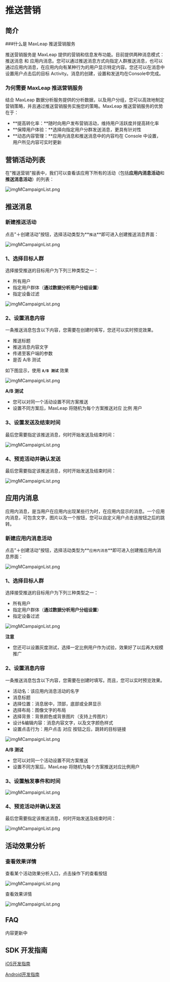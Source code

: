 # 推送营销
## 简介
###什么是 MaxLeap 推送营销服务

推送营销服务是 MaxLeap 提供的营销和信息发布功能。目前提供两种消息模式：推送消息 和 应用内消息。您可以通过推送消息方式向指定人群推送消息，也可以通过应用内消息，在应用内向有某种行为的用户显示特定内容。您还可以在消息中设置用户点击后的目标 Activity。消息的创建，设置和发送均在Console中完成。

### 为何需要 MaxLeap 推送营销服务

结合 MaxLeap 数据分析服务提供的分析数据，以及用户分组，您可以高效地制定营销策略，并且通过推送营销服务实施您的策略。MaxLeap 推送营销服务的优势在于：


* **提高转化率：**随时向用户发布营销活动，维持用户活跃度并提高转化率
* **保障用户体验：**选择向指定用户分群发送消息，更具有针对性
* **动态内容管理：**应用内消息和推送消息中的内容均在 Console 中设置，用户所见内容可实时更新

## 营销活动列表
在"推送营销"报表中，我们可以查看该应用下所有的活动（包括**应用内消息活动**和**推送消息活动**）的列表：

![imgMCampaignList.png](../../../images/marketing_14.png)

## 推送消息

### 新建推送活动

点击"＋创建活动"按钮，选择活动类型为**`推送`**即可进入创建推送消息界面：

![imgMCampaignList.png](../../../images/marketing_2.png)

### 1、选择目标人群
选择接受推送的目标用户为下列三种类型之一：

* 所有用户
* 指定用户群体（**通过数据分析用户分组设置**）
* 指定设备过滤

![imgMCampaignList.png](../../../images/marketing_4.png)

### 2、设置消息内容
一条推送消息包含以下内容，您需要在创建时填写，您还可以实时预览效果。

* 推送标题
* 推送消息内容文字
* 传递至客户端的参数
* 是否 A/B 测试

如下图显示，使用 **`A/B 测试`** 效果

![imgMCampaignList.png](../../../images/marketing_5.png)

**A/B 测试** 

* 您可以对同一个活动设置不同方案推送
* 设置不同方案后，MaxLeap 将随机为每个方案推送对应 比例 用户

### 3、设置发送及结束时间
最后您需要指定该推送消息，何时开始发送及结束时间：

![imgMCampaignList.png](../../../images/marketing_6.png)

### 4、预览活动并确认发送
最后您需要指定该推送消息，何时开始发送及结束时间：

![imgMCampaignList.png](../../../images/marketing_7.png)

## 应用内消息
应用内消息，是当用户在应用内出现某些行为时，在应用内显示的消息。一个应用内消息，可包含文字，图片以及一个按钮，您可以自定义用户点击该按钮之后的跳转。

### 新建应用内消息活动

点击"＋创建活动"按钮，选择活动类型为**`应用内消息`**即可进入创建推应用内消息界面：

![imgMCampaignList.png](../../../images/marketing_9.png)

### 1、选择目标人群
选择接受推送的目标用户为下列三种类型之一：

* 所有用户
* 指定用户群体（**通过数据分析用户分组设置**）
* 指定设备过滤

![imgMCampaignList.png](../../../images/marketing_10.png)

**注意** 

* 您还可以设置灰度测试，选择一定比例用户作为试验，效果好了以后再大规模推广

### 2、设置消息内容
一条推送消息包含以下内容，您需要在创建时填写。而且，您可以实时预览效果。

* 活动名：该应用内消息活动的名字
* 消息标题
* 选择位置：消息居中，顶部，底部或全屏显示
* 选择布局：图像文字的布局
* 选择背景：背景颜色或背景图片（支持上传图片）
* 设计&编辑内容：消息内容文字，以及文字颜色样式
* 设置点击行为：用户点击 对应 按钮之后，跳转的目标链接

![imgMCampaignList.png](../../../images/marketing_11.png)

**A/B 测试** 

* 您可以对同一个活动设置不同方案推送
* 设置不同方案后，MaxLeap 将随机为每个方案推送对应比例用户

### 3、设置触发事件和时间

![imgMCampaignList.png](../../../images/marketing_12.png)

### 4、预览活动并确认发送
最后您需要指定该推送消息，何时开始发送及结束时间：

![imgMCampaignList.png](../../../images/marketing_13.png)

## 活动效果分析

### 查看效果详情

查看某个活动效果分析入口，点击操作下的查看按钮

![imgMCampaignList.png](../../../images/marketing_17.png)

查看效果详情

![imgMCampaignList.png](../../../images/marketing_16.png)


## FAQ
内容更新中

## SDK 开发指南
[iOS开发指南](ML_DOCS_GUIDE_LINK_PLACEHOLDER_IOS#MARKETING_ZH)

[Android开发指南](ML_DOCS_GUIDE_LINK_PLACEHOLDER_ANDROID#MARKETING_ZH)
